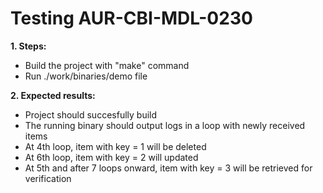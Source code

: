 # Testing AUR-CBI-MDL-0230

**1. Steps:**

* Build the project with "make" command
* Run ./work/binaries/demo file

**2. Expected results:**

* Project should succesfully build
* The running binary should output logs in a loop with newly received items
* At 4th loop, item with key = 1 will be deleted
* At 6th loop, item with key = 2 will updated
* At 5th and after 7 loops onward, item with key = 3 will be retrieved for verification
